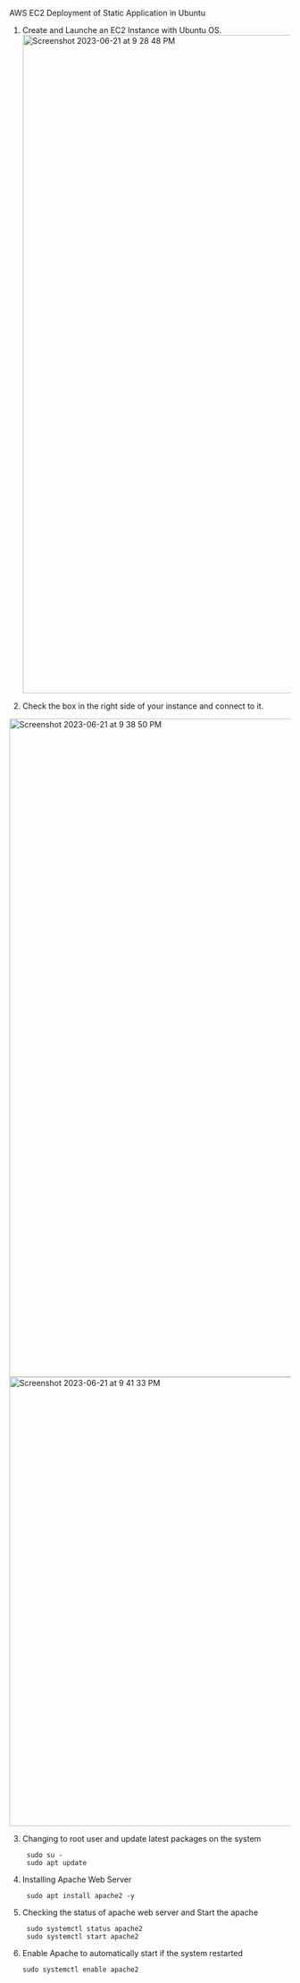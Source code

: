 AWS EC2 Deployment of Static Application in Ubuntu

1. Create and Launche an EC2 Instance with Ubuntu OS.
   <img width="1179" alt="Screenshot 2023-06-21 at 9 28 48 PM" src="https://github.com/maruakinu/AWS-EC2-Deploy-Static-App/assets/100325935/da8b8e39-a614-40ba-bcf1-9029860b3fa0">
   

2. Check the box in the right side of your instance and connect to it.
  <img width="1179" alt="Screenshot 2023-06-21 at 9 38 50 PM" src="https://github.com/maruakinu/AWS-EC2-Deploy-Static-App/assets/100325935/1d92ce3a-060d-4e2a-a029-2eb797a64850">

  <img width="804" alt="Screenshot 2023-06-21 at 9 41 33 PM" src="https://github.com/maruakinu/AWS-EC2-Deploy-Static-App/assets/100325935/db8759a5-634d-489c-9105-96762fb0540a">


3. Changing to root user and update latest packages on the system

        sudo su -
        sudo apt update

5. Installing Apache Web Server
   
        sudo apt install apache2 -y

6. Checking the status of apache web server and Start the apache

        sudo systemctl status apache2
        sudo systemctl start apache2

7. Enable Apache to automatically start if the system restarted

       sudo systemctl enable apache2
   
        
